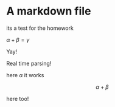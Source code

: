 # A markdown file

its a test for the homework

$\alpha + \beta = \gamma$

Yay!

Real time parsing!

here $\alpha$ it works

$$\alpha + \beta$$

here too!
